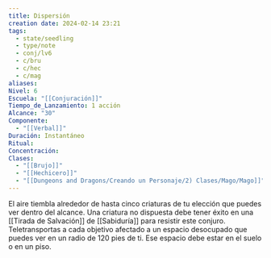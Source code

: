 ```yaml
---
title: Dispersión
creation date: 2024-02-14 23:21
tags:
  - state/seedling
  - type/note
  - conj/lv6
  - c/bru
  - c/hec
  - c/mag
aliases: 
Nivel: 6
Escuela: "[[Conjuración]]"
Tiempo_de_Lanzamiento: 1 acción
Alcance: "30"
Componente:
  - "[[Verbal]]"
Duración: Instantáneo
Ritual: 
Concentración: 
Clases:
  - "[[Brujo]]"
  - "[[Hechicero]]"
  - "[[Dungeons and Dragons/Creando un Personaje/2) Clases/Mago/Mago]]"
---
```

El aire tiembla alrededor de hasta cinco criaturas de tu elección que puedes ver dentro del alcance. Una criatura no dispuesta debe tener éxito en una [[Tirada de Salvación]] de [[Sabiduría]] para resistir este conjuro. Teletransportas a cada objetivo afectado a un espacio desocupado que puedes ver en un radio de 120 pies de ti. Ese espacio debe estar en el suelo o en un piso.